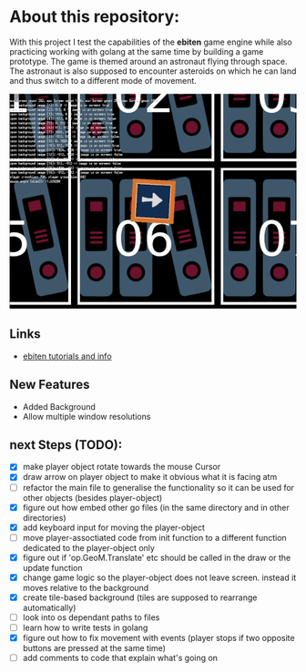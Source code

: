 # About this repository:
With this project I test the capabilities of the **ebiten** game engine while also practicing working with golang at the same time by building a game prototype. The game is themed around an astronaut flying through space. The astronaut is also supposed to encounter asteroids on which he can land and thus switch to a different mode of movement. 

![Random Screenshot of early Development](https://github.com/Mschnuff/guertelritter/blob/main/static/images/example_screenshot.PNG?raw=true)

## Links
* [ebiten tutorials and info](https://ebitengine.org/)

## New Features
* Added Background
* Allow multiple window resolutions

## next Steps (TODO):
- [X] make player object rotate towards the mouse Cursor
- [X] draw arrow on player object to make it obvious what it is facing atm
- [ ] refactor the main file to generalise the functionality so it can be used for other objects (besides player-object)
- [X] figure out how embed other go files (in the same directory and in other directories)
- [X] add keyboard input for moving the player-object
- [ ] move player-assoctiated code from init function to a different function dedicated to the player-object only
- [X] figure out if 'op.GeoM.Translate' etc should be called in the draw or the update function
- [X] change game logic so the player-object does not leave screen. instead it moves relative to the background
- [X] create tile-based background (tiles are supposed to rearrange automatically)
- [ ] look into os dependant paths to files
- [ ] learn how to write tests in golang
- [X] figure out how to fix movement with events (player stops if two opposite buttons are pressed at the same time)
- [ ] add comments to code that explain what's going on